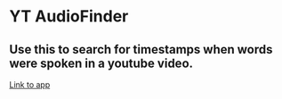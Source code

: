 # YT AudioFinder
## Use this to search for timestamps when words were spoken in a youtube video.
[Link to app](https://floating-peak-60072.herokuapp.com/)
